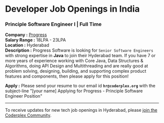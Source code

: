 # Developer Job Openings in India

### Principle Software Engineer I | Full Time  
**Company :** [Progress](http://www.progress.com/)  
**Salary Range :** 18LPA - 23LPA  
**Location :** Hyderabad  
**Description :** Progress Software is looking for `Senior Software Engineers` with strong expertise in **Java** to join their Hyderabad team. If you have 7 or more years of experience working with Core Java, Data Structures & Algorithms, doing API Design and Multithreading and are really good at problem solving, designing, building, and supporting complex product features and components, then please apply for this position! 

**Apply :** Please send your resume to our email id **`hr@coderplex.org`** with the subject-line "[your name] Applying for Progress - Principle Software Engineer Position"  

<hr>

To receive updates for new tech job openings in Hyderabad, please [join the Coderplex Community](https://coderplex.org/join).
